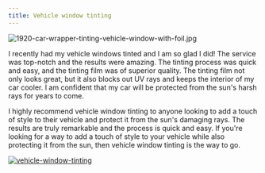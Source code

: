 ```yaml
---
title: Vehicle window tinting
---
```


![1920-car-wrapper-tinting-vehicle-window-with-foil.jpg](/1920-car-wrapper-tinting-vehicle-window-with-foil.jpg)

I recently had my vehicle windows tinted and I am so glad I did! The service was top-notch and the results were amazing. The tinting process was quick and easy, and the tinting film was of superior quality. The tinting film not only looks great, but it also blocks out UV rays and keeps the interior of my car cooler. I am confident that my car will be protected from the sun's harsh rays for years to come.

I highly recommend vehicle window tinting to anyone looking to add a touch of style to their vehicle and protect it from the sun's damaging rays. The results are truly remarkable and the process is quick and easy. If you're looking for a way to add a touch of style to your vehicle while also protecting it from the sun, then vehicle window tinting is the way to go.

[![vehicle-window-tinting](<https://dabuttonfactory.com/button.png?t=CHECK+SERVICE&f=Noto+Sans-Bold&ts=26&tc=fff&hp=45&vp=20&c=11&bgt=unicolored&bgc=4bd42f>)](<https://www.bark.com/?a_aid=5d2d0e83cdc3>)
